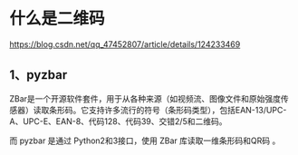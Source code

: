 # 什么是二维码
https://blog.csdn.net/qq_47452807/article/details/124233469

## 1、pyzbar
ZBar是一个开源软件套件，用于从各种来源（如视频流、图像文件和原始强度传感器）读取条形码。它支持许多流行的符号（条形码类型），包括EAN-13/UPC-A、UPC-E、EAN-8、代码128、代码39、交错2/5和二维码。

而 pyzbar 是通过 Python2和3接口，使用 ZBar 库读取一维条形码和QR码 。






